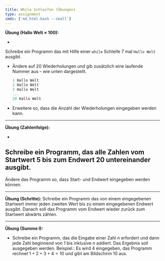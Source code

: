 ```yaml
---
title: While Schleifen (Übungen)
type: assignment
cmds: ['md_html.bash --small']
---
```




**Übung (Hallo Welt $\times$ 100):**

- 
Schreibe ein Programm das mit Hilfe einer `while` Schleife 7 mal `Hallo Welt` ausgibt.


- Ändere auf 20 Wiederholungen und gib zusätzlich eine laufende Nummer aus – wie unten dargestellt.

  ```c
  1 Hallo Welt
  2 Hallo Welt
  3 Hallo Welt
  ...
  20 Hallo Welt
  ```

- Erweitere so, dass die Anzahl der Wiederholungen eingegeben werden kann.



---

**Übung (Zahlenfolge):**

- 
Schreibe ein Programm, das alle Zahlen vom Startwert 5 bis zum Endwert 20 untereinander ausgibt.
- 
Ändere das Programm so, dass Start- und Endwert eingegeben werden können. 



---

**Übung (Schritte):**
Schreibe ein Programm das von einem eingegebenen Startwert immer jeden zweiten Wert bis zu einem eingegebenen Endwert ausgibt. Danach soll das Programm vom Endwert wieder zurück zum Startwert abwärts zählen.



---

**Übung (Summe I):**

- Schreibe ein Programm, das die Eingabe einer Zahl $n$ erfordert und dann jede Zahl beginnend von 1 bis inklusive $n$ addiert. 
Das Ergebnis soll ausgegeben werden.
Beispiel.: Es wird 4 eingegeben, das Programm rechnet $1+2+3+4=10$ und gibt am Bildschirm 10 aus.

